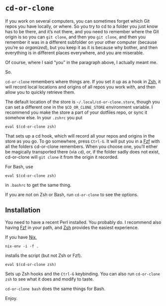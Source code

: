 # `cd-or-clone`

If you work on several computers, you can sometimes forget which Git repos you have locally, or where.
So you try to cd to a folder you just know has to be there, 
and it’s not there, 
and you need to remember where the Git origin is so you can `git clone`,
and then you `git clone`,
and then you remember it was in a different subfolder on your other computer
(because you’re so _organized_),
but you keep it as it is because why bother, 
and then everything is in different places everywhere,
and you are miserable.

Of course, where I said “you” in the paragraph above, I actually meant me.

So.

`cd-or-clone` remembers where things are.
If you set it up as a hook in [Zsh](http://zsh.sourceforge.net/), it will record local locations and origins of all repos you work with,
and then allow you to quickly retrieve them.

The default location of the store is `~/.local/cd-or-clone.store`, though you can set a different one in the `$CD_OR_CLONE_STORE` environment variable.
I recommend you make the store a part of your dotfiles repo, or sync it somehow else.
In your `.zshrc` you put

    eval $(cd-or-clone zsh)

That sets up a cd hook, which will record all your repos and origins in the store as you go.
To go somewhere, press `Ctrl-G`. It will put you in a [Fzf](https://github.com/junegunn/fzf) with all the folders cd-or-clone remembers.
When you choose one, you’ll either be magically transported there (via `cd`),
or, if the folder sadly does not exist,
cd-or-clone will `git clone` it from the origin it recorded.

For Bash, use

    eval $(cd-or-clone zsh)

in `.bashrc` to get the same thing.

If you are not on Zsh or Bash, run `cd-or-clone` to see the options.

## Installation

You need to have a recent Perl installed.
You probably do.
I recommend also having [Fzf](https://github.com/junegunn/fzf) in your path, and [Zsh](http://zsh.sourceforge.net/) provides the easiest experience.

If you have [Nix](https://nixos.org/),

    nix-env -i -f .

installs the script (but not Zsh or Fzf).

    eval $(cd-or-clone zsh)

Sets up Zsh hooks and the `Ctrl-G` keybinding.
You can also run `cd-or-clone zsh` to see what it does and modify to taste.

`cd-or-clone bash` does the same things for Bash.

Enjoy.
